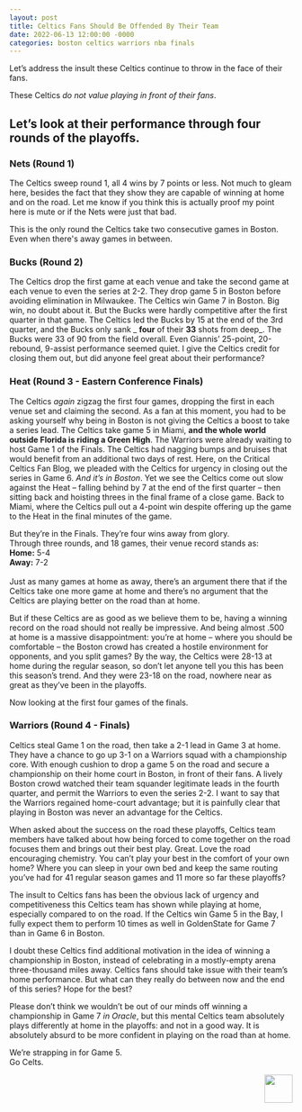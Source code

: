 ```yaml
---
layout: post
title: Celtics Fans Should Be Offended By Their Team
date: 2022-06-13 12:00:00 -0000
categories: boston celtics warriors nba finals
---
```

Let’s address the insult these Celtics continue to throw in the face of their fans.

These Celtics _do not value playing in front of their fans_.
## Let’s look at their performance through four rounds of the playoffs.
### Nets (Round 1)
The Celtics sweep round 1, all 4 wins by 7 points or less. Not much to gleam here, besides the fact that they show they are capable of winning at home and on the road. Let me know if you think this is actually proof my point here is mute or if the Nets were just that bad.

This is the only round the Celtics take two consecutive games in Boston. Even when there's away games in between.
### Bucks (Round 2)
The Celtics drop the first game at each venue and take the second game at each venue to even the series at 2-2. They drop game 5 in Boston before avoiding elimination in Milwaukee. The Celtics win Game 7 in Boston. Big win, no doubt about it. But the Bucks were hardly competitive after the first quarter in that game. The Celtics led the Bucks by 15 at the end of the 3rd quarter, and the Bucks only sank _ __four__ of their __33__ shots from deep_. The Bucks were 33 of 90 from the field overall. Even Giannis’ 25-point, 20-rebound, 9-assist performance seemed quiet. I give the Celtics credit for closing them out, but did anyone feel great about their performance?
### Heat (Round 3 - Eastern Conference Finals)
The Celtics _again_ zigzag the first four games, dropping the first in each venue set and claiming the second. As a fan at this moment, you had to be asking yourself why being in Boston is not giving the Celtics a boost to take a series lead. The Celtics take game 5 in Miami, __and the whole world outside Florida is riding a Green High__. The Warriors were already waiting to host Game 1 of the Finals. The Celtics had nagging bumps and bruises that would benefit from an additional two days of rest. Here, on the Critical Celtics Fan Blog, we pleaded with the Celtics for urgency in closing out the series in Game 6. _And it’s in Boston_. Yet we see the Celtics come out slow against the Heat – falling behind by 7 at the end of the first quarter – then sitting back and hoisting threes in the final frame of a close game. Back to Miami, where the Celtics pull out a 4-point win despite offering up the game to the Heat in the final minutes of the game.

But they’re in the Finals. They’re four wins away from glory.  
Through three rounds, and 18 games, their venue record stands as:  
__Home:__ 5-4 <br>
__Away:__ 7-2 <br>
<br>
Just as many games at home as away, there’s an argument there that if the Celtics take one more game at home and there’s no argument that the Celtics are playing better on the road than at home.

But if these Celtics are as good as we believe them to be, having a winning record on the road should not really be impressive. And being almost .500 at home is a massive disappointment: you’re at home – where you should be comfortable – the Boston crowd has created a hostile environment for opponents, and you split games? By the way, the Celtics were 28-13 at home during the regular season, so don’t let anyone tell you this has been this season’s trend. And they were 23-18 on the road, nowhere near as great as they’ve been in the playoffs. 

Now looking at the first four games of the finals.
### Warriors (Round 4 - Finals)
Celtics steal Game 1 on the road, then take a 2-1 lead in Game 3 at home. They have a chance to go up 3-1 on a Warriors squad with a championship core. With enough cushion to drop a game 5 on the road and secure a championship on their home court in Boston, in front of their fans. A lively Boston crowd watched their team squander legitimate leads in the fourth quarter, and permit the Warriors to even the series 2-2. I want to say that the Warriors regained home-court advantage; but it is painfully clear that playing in Boston was never an advantage for the Celtics. 

When asked about the success on the road these playoffs, Celtics team members have talked about how being forced to come together on the road focuses them and brings out their best play. Great. Love the road encouraging chemistry. You can’t play your best in the comfort of your own home? Where you can sleep in your own bed and keep the same routing you’ve had for 41 regular season games and 11 more so far these playoffs?

The insult to Celtics fans has been the obvious lack of urgency and competitiveness this Celtics team has shown while playing at home, especially compared to on the road. If the Celtics win Game 5 in the Bay, I fully expect them to perform 10 times as well in GoldenState for Game 7 than in Game 6 in Boston.

I doubt these Celtics find additional motivation in the idea of winning a championship in Boston, instead of celebrating in a mostly-empty arena three-thousand miles away. Celtics fans should take issue with their team’s home performance. But what can they really do between now and the end of this series? Hope for the best?

Please don’t think we wouldn’t be out of our minds off winning a championship in Game 7 _in Oracle_, but this mental Celtics team absolutely plays differently at home in the playoffs: and not in a good way. It is absolutely absurd to be more confident in playing on the road than at home.

We’re strapping in for Game 5.  
Go Celts.
<p align="right"> 
    <img src="/criticalcelticsfan/assets/ccflogo.jpg" width="50" height="50" />
</p>
